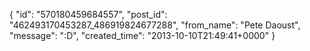  {
   "id": "570180459684557",
   "post_id": "462493170453287_486919824677288",
   "from_name": "Pete Daoust",
   "message": ":D",
   "created_time": "2013-10-10T21:49:41+0000"
 }

